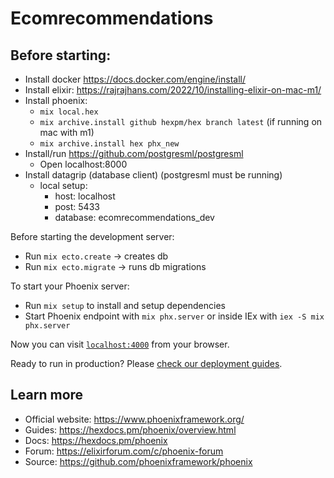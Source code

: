 # Ecomrecommendations

## Before starting:

* Install docker https://docs.docker.com/engine/install/
* Install elixir: https://rajrajhans.com/2022/10/installing-elixir-on-mac-m1/
* Install phoenix:
    * `mix local.hex`
    * `mix archive.install github hexpm/hex branch latest` (if running on mac with m1)
    * `mix archive.install hex phx_new`
* Install/run https://github.com/postgresml/postgresml
    * Open localhost:8000
* Install datagrip (database client) (postgresml must be running)
    * local setup:
        * host: localhost
        * post: 5433
        * database: ecomrecommendations_dev

Before starting the development server:

  * Run `mix ecto.create` → creates db
  * Run `mix ecto.migrate` → runs db migrations

To start your Phoenix server:

  * Run `mix setup` to install and setup dependencies
  * Start Phoenix endpoint with `mix phx.server` or inside IEx with `iex -S mix phx.server`

Now you can visit [`localhost:4000`](http://localhost:4000) from your browser.

Ready to run in production? Please [check our deployment guides](https://hexdocs.pm/phoenix/deployment.html).

## Learn more

  * Official website: https://www.phoenixframework.org/
  * Guides: https://hexdocs.pm/phoenix/overview.html
  * Docs: https://hexdocs.pm/phoenix
  * Forum: https://elixirforum.com/c/phoenix-forum
  * Source: https://github.com/phoenixframework/phoenix
